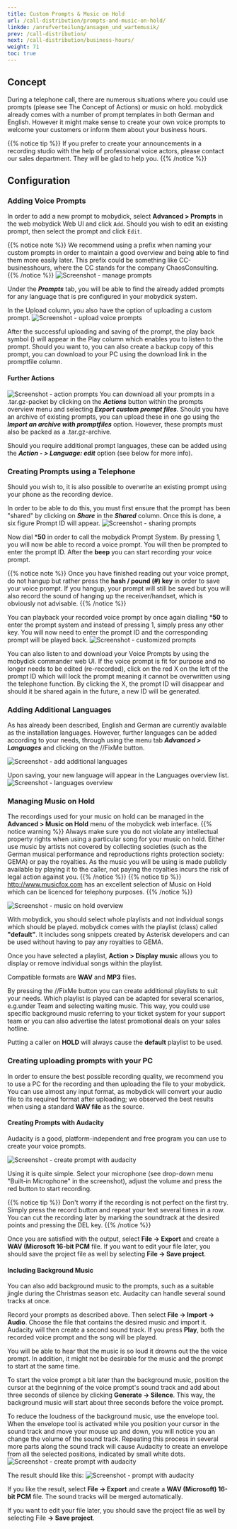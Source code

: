 ```yaml
---
title: Custom Prompts & Music on Hold
url: /call-distribution/prompts-and-music-on-hold/
linkde: /anrufverteilung/ansagen_und_wartemusik/
prev: /call-distribution/
next: /call-distribution/business-hours/
weight: 71
toc: true
---
```


## Concept

During a telephone call, there are numerous situations where you could use prompts (please see The Concept of Actions) or music on hold. mobydick already comes with a number of prompt templates in both German and English. However it might make sense to create your own voice prompts to welcome your customers or inform them about your business hours.    

{{% notice tip %}}
If you prefer to create your announcements in a recording studio with the help of professional voice actors, please contact our sales department. They will be glad to help you.
{{% /notice %}}

## Configuration

### Adding Voice Prompts 

In order to add a new prompt to mobydick, select **Advanced > Prompts**  in the web mobydick Web UI and click `Add`. Should you wish to edit an existing prompt, then select the prompt and click `Edit`.

{{% notice note %}}
We recommend using a prefix when naming your custom prompts in order to maintain a good overview and being able to find them more easily later. This prefix could be something like CC-businesshours, where the CC stands for the company ChaosConsulting.
{{% /notice %}}
![Screenshot - manage prompts](../../images/prompts_add.png?width=90% "manage voice prompts in mobydick")

Under the ***Prompts*** tab, you will be able to find the already added prompts for any language that is pre configured in your mobydick system. 

In the Upload column, you also have the option of uploading a custom prompt. 
![Screenshot - upload voice prompts](../../images/prompts_custom.png?width=90% "upload voice prompts to mobydick")

After the successful uploading and saving of the prompt, the play back symbol () will appear in the Play column which enables you to listen to the prompt. Should you want to, you can also create a backup copy of this prompt, you can download to your PC using the download link in the promptfile column. 

#### Further Actions
![Screenshot - action prompts](../../images/prompts_actions.png?width=90% "actions for prompts")
You can download all your prompts in a .tar.gz-packet by clicking on the ***Actions*** button within the prompts overview menu and selecting ***Export custom prompt files***. Should you have an archive of existing prompts, you can upload these in one go using the ***Import an archive with promptfiles*** option. However, these prompts must also be packed as a .tar.gz-archive. 

Should you require additional prompt languages, these can be added using the ***Action - > Language: edit*** option (see below for more info). 

### Creating Prompts using a Telephone

Should you wish to, it is also possible to overwrite an existing prompt using your phone as the recording device. 

In order to be able to do this, you must first ensure that the prompt has been "shared" by clicking on ***Share*** in the ***Shared*** column. Once this is done, a six figure Prompt ID will appear. 
![Screenshot - sharing prompts](../../images/prompts_sharing.png?width=90% "sharing prompts")

Now dial ***50** in order to call the mobydick Prompt System. By pressing 1, you will now be able to record a voice prompt. You will then be prompted to enter the prompt ID. After the **beep** you can start recording your voice prompt. 

{{% notice note %}}
Once you have finished reading out your voice prompt, do not hangup but rather press the **hash / pound (#) key** in order to save your voice prompt.
If you hangup, your prompt will still be saved but you will also record the sound of hanging up the receiver/handset, which is obviously not advisable.
{{% /notice %}}

You can playback your recorded voice prompt by once again dialling ***50** to enter the prompt system and instead of pressing 1, simply press any other key. You will now need to enter the prompt ID and the corresponding prompt will be played back. 
![Screenshot - customized prompts](../../images/prompts_sharing_custom.png?width=90% "shared prompts")

You can also listen to and download your Voice Prompts by using the mobydick commander web UI. If the voice prompt is fit for purpose and no longer needs to be edited (re-recorded), click on the red X on the left of the prompt ID which will lock the prompt meaning it cannot be overwritten using the telephone function. By clicking the X, the prompt ID will disappear and should it be shared again in the future, a new ID will be generated. 

### Adding Additional Languages

As has already been described, English and German are currently available as the installation languages. However, further languages can be added according to your needs, through using the menu tab ***Advanced > Languages*** and clicking on the //FixMe  button. 

![Screenshot - add additional languages](../../images/prompts_add_language.jpg?width=90% "add additional languages")

Upon saving, your new language will appear in the Languages overview list. 
![Screenshot - languages overview](../../images/prompts_languages_overview.jpg?width=90% "created languages overview")

### Managing Music on Hold

The recordings used for your music on hold can be managed in the **Advanced > Music on Hold** menu of the mobydick web interface.
{{% notice warning %}}
Always make sure you do not violate any intellectual property rights when using a particular song for your music on hold. Either use music by artists not covered by collecting societies (such as the German musical performance and reproductions rights protection society: GEMA) or pay the royalties. As the music you will be using is made publicly available by playing it to the caller, not paying the royalties incurs the risk of legal action against you.
{{% /notice %}}
{{% notice tip %}}
http://www.musicfox.com has an excellent selection of Music on Hold which can be licenced for telephony purposes.
{{% /notice %}}

![Screenshot - music on hold overview](../../images/musiconhold_overview.png?width=90% "manage music on hold")

With mobydick, you should select whole playlists and not individual songs which should be played. mobydick comes with the playlist (class) called **"default"**. It includes song snippets created by Asterisk developers and can be used without having to pay any royalties to GEMA.

Once you have selected a playlist, **Action > Display music** allows you to display or remove individual songs within the playlist.

Compatible formats are **WAV** and **MP3** files.

By pressing the //FixMe button you can create additional playlists to suit your needs. Which playlist is played can be adapted for several scenarios, e.g.under Team and selecting waiting music. This way, you could use specific background music referring to your ticket system for your support team or you can also advertise the latest promotional deals on your sales hotline.

Putting a caller on **HOLD** will always cause the **default** playlist to be used.

### Creating uploading prompts with your PC

In order to ensure the best possible recording quality, we recommend you to use a PC for the recording and then uploading the file to your mobydick. You can use almost any input format, as mobydick will convert your audio file to its required format after uploading; we observed the best results when using a standard **WAV file** as the source.


#### Creating Prompts with Audacity
Audacity is a good, platform-independent and free program you can use to create your voice prompts.

![Screenshot - create prompt with audacity](../../images/audacity.png?width=90% "create prompt with audacity")

Using it is quite simple. Select your microphone (see drop-down menu "Built-in Microphone" in the screenshot), adjust the volume and press the red button to start recording.

{{% notice tip %}}
Don't worry if the recording is not perfect on the first try. Simply press the record button and repeat your text several times in a row. You can cut the recording later by marking the soundtrack at the desired points and pressing the DEL key.
{{% /notice %}}

Once you are satisfied with the output, select **File -> Export** and create a **WAV (Microsoft 16-bit PCM** file.
If you want to edit your file later, you should save the project file as well by selecting **File -> Save project**.

#### Including Background Music

You can also add background music to the prompts, such as a suitable jingle during the Christmas season etc. Audacity can handle several sound tracks at once.

Record your prompts as described above. Then select **File -> Import -> Audio**. Choose the file that contains the desired music and import it. Audacity will then create a second sound track. If you press **Play**, both the recorded voice prompt and the song will be played.

You will be able to hear that the music is so loud it drowns out the the voice prompt. In addition, it might not be desirable for the music and the prompt to start at the same time.

To start the voice prompt a bit later than the background music, position the cursor at the beginning of the voice prompt's sound track and add about three seconds of silence by clicking **Generate -> Silence**. This way, the background music will start about three seconds before the voice prompt.

To reduce the loudness of the background music, use the envelope tool. When the envelope tool is activated while you position your cursor in the sound track and move your mouse up and down, you will notice you an change the volume of the sound track. Repeating this process in several more parts along the sound track will cause Audacity to create an envelope from all the selected positions, indicated by small white dots. 
![Screenshot - create prompt with audacity](../../images/audacity_envelope_editing.png?width=90% "create prompts with audacity")

The result should like this:
![Screenshot - prompt with audacity](../../images/audacity_music.png?width=90% "prompt with audacity")

If you like the result, select **File -> Export** and create a **WAV (Microsoft) 16-bit PCM** file. The sound tracks will be merged automatically.

If you want to edit your file later, you should save the project file as well by selecting File **-> Save project**.



